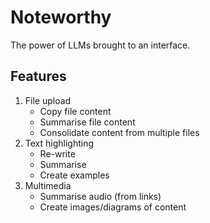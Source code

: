 # Noteworthy

The power of LLMs brought to an interface.

## Features

1. File upload
   -  Copy file content
   -  Summarise file content
   -  Consolidate content from multiple files
2. Text highlighting
   -  Re-write
   -  Summarise
   -  Create examples
3. Multimedia
   -  Summarise audio (from links)
   -  Create images/diagrams of content
